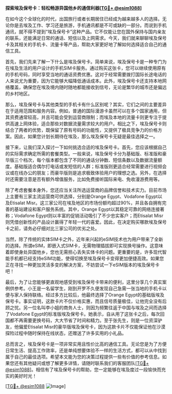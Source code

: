 **探索埃及保号卡：轻松畅游异国他乡的通信利器[[TG💪+ @esim1088](https://t.me/s/esim1088)]**

在如今这个全球化的时代，出国旅行或者长期居住已经成为越来越多人的选择。无论你是去埃及工作、学习还是旅游，手机通讯都是不可或缺的一部分。而说到手机通讯，就不得不提到“埃及保号卡”这种产品。它不仅能让您在国外保持与国内亲友的联系，还能满足日常的通话、短信以及上网需求。今天，我们就来聊聊埃及保号卡及其相关的手机卡、流量卡等产品，帮助大家更好地了解如何选择适合自己的通信工具。

首先，我们先来了解一下什么是埃及保号卡。简单来说，埃及保号卡是一种专门为在埃及生活的用户设计的手机SIM卡服务。通过购买这张卡，您可以继续使用原有的手机号码，同时享受当地的通话资费优惠。这对于经常需要拨打国际长途电话的人来说尤为重要，因为它能够大幅降低通话成本。此外，埃及保号卡还支持本地网络覆盖，确保您在埃及境内随时随地都能接收到信号，无论是繁华的城市还是偏远的乡村地区。

那么，埃及保号卡与其他类型的手机卡有什么区别呢？其实，它们之间的主要差异在于适用范围和服务内容。例如，普通的国际漫游卡虽然可以在多个国家通用，但其资费通常较高，并且可能会受到运营商限制；而埃及本地的流量卡则更专注于提供高速上网体验，适合那些对数据流量需求较大的用户。相比之下，埃及保号卡则结合了两者的优势，既保留了原有号码的功能性，又提供了极具竞争力的价格方案。因此，如果您计划长期待在埃及，那么埃及保号卡无疑是最佳选择之一。

接下来，让我们深入探讨一下如何挑选合适的埃及保号卡。首先，您应该根据自己的实际需求确定所需的套餐类型。一般来说，埃及保号卡分为基础版、标准版和豪华版三个档次，每个版本都包含了不同的通话分钟数、短信条数以及数据流量额度。基础版适合偶尔打电话或发短信的人群；标准版则更适合经常需要进行视频会议或在线办公的朋友；而豪华版则是追求极致体验用户的理想之选。另外，在选择时还需要注意是否有额外增值服务，比如免费接听国际来电、免收漫游费用等。

除了考虑套餐本身外，您还应当关注所选运营商的品牌信誉和技术实力。目前市场上主要有三家主流运营商可供选择，分别是Orange Egypt、Vodafone Egypt以及Etisalat Misr。这三家公司在埃及地区的市场份额均超过90%，并且各自拥有完善的基站建设和客户服务系统。其中，Orange Egypt以其稳定可靠的网络连接著称；Vodafone Egypt则以丰富的促销活动吸引了不少忠实客户；而Etisalat Misr则凭借创新性的产品设计赢得了年轻一代的喜爱。因此，在决定购买哪款埃及保号卡之前，请务必仔细对比三家公司的优劣之处。

当然，除了传统的实体SIM卡之外，近年来兴起的eSIM技术也为用户带来了全新的选择。所谓eSIM，即嵌入式SIM卡，无需物理插拔即可实现换号操作。这意味着即使身处异国他乡，您也无需担心丢失实体卡的问题。更重要的是，许多现代智能手机都已经支持eSIM功能，使得切换至埃及保号卡变得更加便捷高效。如果您正在寻找一种更加灵活多变的解决方案，不妨尝试一下eSIM版本的埃及保号卡吧！

最后，为了让您能够更直观地感受到埃及保号卡带来的便利，这里分享几个真实案例供参考。小王是一名留学生，刚到开罗不久便发现自己急需一张当地的手机卡以便与家人保持联络。经过多方比较后，他最终选择了Orange Egypt的基础版埃及保号卡。事实证明，这款卡片不仅价格实惠，而且信号质量极佳，让他完全没有后顾之忧。另一位名叫李小姐的商务人士，则因为频繁往返于中国与埃及之间而选择了Vodafone Egypt的标准版埃及保号卡。她表示，自从用了这张卡之后，每次回国都不再需要更换号码，大大节省了时间和精力。至于张先生，则是一位资深驴友，他偏爱Etisalat Misr的豪华版埃及保号卡，因为这款卡片不仅能保证他在沙漠探险过程中随时保持在线状态，还赠送了许多实用的小礼品。

总而言之，埃及保号卡是一项非常实用且性价比高的通信工具。无论您是为了方便日常生活、提高工作效率，还是单纯想要体验不一样的生活方式，都可以从中找到属于自己的最佳选项。希望本文能为您的决策过程提供一些有价值的参考信息。如果您还有其他疑问或想了解更多详情，请随时联系我们的客服团队[[TG💪+ @esim1088](https://t.me/s/esim1088)]。相信有了埃及保号卡的帮助，您一定能够在埃及度过一段愉快而充实的美好时光！

[[TG💪+ @esim1088](https://t.me/s/esim1088) ![Image](https://i.postimg.cc/4NQfJmqS/Snipaste-2025-05-13-00-14-12.png)]